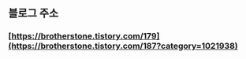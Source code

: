 ## 블로그 주소
### [https://brotherstone.tistory.com/179](https://brotherstone.tistory.com/187?category=1021938)
